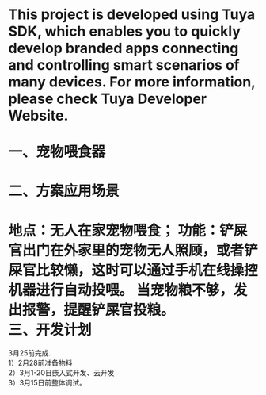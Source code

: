 This project is developed using Tuya SDK, which enables you to quickly develop branded apps connecting and controlling smart scenarios of many devices.         For more information, please check Tuya Developer Website.<br>
<br>
一、宠物喂食器
==
二、方案应用场景
==
地点：无人在家宠物喂食；
功能：铲屎官出门在外家里的宠物无人照顾，或者铲屎官比较懒，这时可以通过手机在线操控机器进行自动投喂。
     当宠物粮不够，发出报警，提醒铲屎官投粮。<br>
三、开发计划
==
3月25前完成.<br>
1）2月28前准备物料<br>
2）3月1-20日嵌入式开发、云开发<br>
3）3月15日前整体调试。<br>
